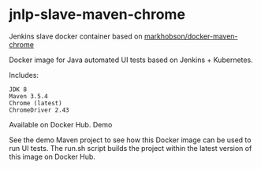 # jnlp-slave-maven-chrome
Jenkins slave docker container based on [markhobson/docker-maven-chrome](https://github.com/markhobson/docker-maven-chrome)

Docker image for Java automated UI tests based on Jenkins + Kubernetes.

Includes:

    JDK 8
    Maven 3.5.4
    Chrome (latest)
    ChromeDriver 2.43

Available on Docker Hub.
Demo

See the demo Maven project to see how this Docker image can be used to run UI tests. The run.sh script builds the project within the latest version of this image on Docker Hub.
